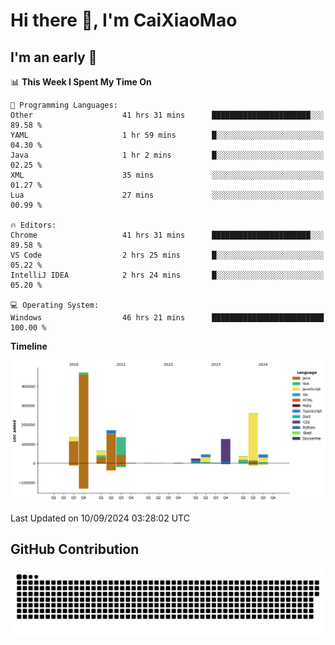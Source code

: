 # Hi there 👋, I'm CaiXiaoMao

## I'm an early 🐤
<!--START_SECTION:waka-->
📊 **This Week I Spent My Time On** 

```text
💬 Programming Languages: 
Other                    41 hrs 31 mins      ██████████████████████░░░   89.58 % 
YAML                     1 hr 59 mins        █░░░░░░░░░░░░░░░░░░░░░░░░   04.30 % 
Java                     1 hr 2 mins         █░░░░░░░░░░░░░░░░░░░░░░░░   02.25 % 
XML                      35 mins             ░░░░░░░░░░░░░░░░░░░░░░░░░   01.27 % 
Lua                      27 mins             ░░░░░░░░░░░░░░░░░░░░░░░░░   00.99 % 

🔥 Editors: 
Chrome                   41 hrs 31 mins      ██████████████████████░░░   89.58 % 
VS Code                  2 hrs 25 mins       █░░░░░░░░░░░░░░░░░░░░░░░░   05.22 % 
IntelliJ IDEA            2 hrs 24 mins       █░░░░░░░░░░░░░░░░░░░░░░░░   05.20 % 

💻 Operating System: 
Windows                  46 hrs 21 mins      █████████████████████████   100.00 % 
```

**Timeline**

![Lines of Code chart](https://raw.githubusercontent.com/caixiaomao/caixiaomao/main/assets/bar_graph.png)


 Last Updated on 10/09/2024 03:28:02 UTC
<!--END_SECTION:waka-->

## GitHub Contribution
<picture>
  <source media="(prefers-color-scheme: dark)" srcset="/dist/snake/github-contribution-grid-snake-dark.svg" />
  <source media="(prefers-color-scheme: light)" srcset="/dist/snake/github-contribution-grid-snake.svg" />
  <img alt="github contribution grid snake animation" src="/dist/snake/github-contribution-grid-snake.svg" />
</picture>
